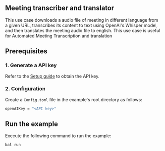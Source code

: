 ## Meeting transcriber and translator

This use case downloads a audio file of meeting in different language from a given URL, transcribes its content to text using OpenAI's Whisper model, and then translates the meeting audio file to english. This use case is useful for Automated Meeting Transcription and translation 

## Prerequisites

### 1. Generate a API key

Refer to the [Setup guide](https://central.ballerina.io/ballerinax/openai.audio/latest#setup-guide) to obtain the API key.

### 2. Configuration

Create a `Config.toml` file in the example's root directory as follows:

```bash
openAIKey = "<API key>"
```

## Run the example

Execute the following command to run the example:

```bash
bal run
```
